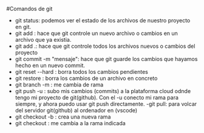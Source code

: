 #Comandos de git

- git status: podemos ver el estado de los archivos de nuestro proyecto en git.
- git add <file>: hace que git controle un nuevo archivo o cambios en un archivo que ya existia.
- git add .: hace que git controle todos los archivos nuevos o cambios del proyecto
- git commit -m "mensaje": hace que git guarde los cambios que hayamos hecho en un nuevo commit.
- git reset --hard : borra todos los cambios pendientes
- git restore <file>: borra los cambios de un archivo en concreto 
- git branch -m : me cambia de rama
- git push -u <rama>: subo mis cambios (commits) a la plataforma cloud odnde tengo mi proyecto de git(github). Con el -u conecto mi rama para siempre, y ahora puedo usar git push directamente.
-git pull: para volcar del servidor git(github) al ordenador en (vscode)
- git checkout -b <rama>: crea una nueva rama 
- git checkout <rama>: me cambia a la rama indicada
